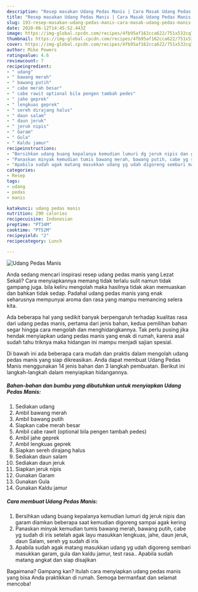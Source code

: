 ```yaml
---
description: "Resep masakan Udang Pedas Manis | Cara Masak Udang Pedas Manis Yang Bikin Ngiler"
title: "Resep masakan Udang Pedas Manis | Cara Masak Udang Pedas Manis Yang Bikin Ngiler"
slug: 193-resep-masakan-udang-pedas-manis-cara-masak-udang-pedas-manis-yang-bikin-ngiler
date: 2020-06-12T14:45:52.443Z
image: https://img-global.cpcdn.com/recipes/4fb95af162cca622/751x532cq70/udang-pedas-manis-foto-resep-utama.jpg
thumbnail: https://img-global.cpcdn.com/recipes/4fb95af162cca622/751x532cq70/udang-pedas-manis-foto-resep-utama.jpg
cover: https://img-global.cpcdn.com/recipes/4fb95af162cca622/751x532cq70/udang-pedas-manis-foto-resep-utama.jpg
author: Mike Powers
ratingvalue: 4.6
reviewcount: 7
recipeingredient:
- " udang"
- " bawang merah"
- " bawang putih"
- " cabe merah besar"
- " cabe rawit optional bila pengen tambah pedes"
- " jahe geprek"
- " lengkuas geprek"
- " sereh dirajang halus"
- " daun salam"
- " daun jeruk"
- " jeruk nipis"
- " Garam"
- " Gula"
- " Kaldu jamur"
recipeinstructions:
- "Bersihkan udang buang kepalanya kemudian lumuri dg jeruk nipis dan garam diamkan beberapa saat kemudian digoreng sampai agak kering"
- "Panaskan minyak kemudian tumis bawang merah, bawang putih, cabe yg sudah di iris setelah agak layu masukkan lengkuas, jahe, daun jeruk, daun Salam, sereh yg sudah di iris"
- "Apabila sudah agak matang masukkan udang yg udah digoreng sembari masukkan garam, gula dan kaldu jamur, test rasa.. Apabila sudah matang angkat dan siap disajikan"
categories:
- Resep
tags:
- udang
- pedas
- manis

katakunci: udang pedas manis 
nutrition: 290 calories
recipecuisine: Indonesian
preptime: "PT34M"
cooktime: "PT52M"
recipeyield: "2"
recipecategory: Lunch

---
```



![Udang Pedas Manis](https://img-global.cpcdn.com/recipes/4fb95af162cca622/751x532cq70/udang-pedas-manis-foto-resep-utama.jpg)

Anda sedang mencari inspirasi resep udang pedas manis yang Lezat Sekali? Cara menyiapkannya memang tidak terlalu sulit namun tidak gampang juga. bila keliru mengolah maka hasilnya tidak akan memuaskan dan bahkan tidak sedap. Padahal udang pedas manis yang enak seharusnya mempunyai aroma dan rasa yang mampu memancing selera kita.



Ada beberapa hal yang sedikit banyak berpengaruh terhadap kualitas rasa dari udang pedas manis, pertama dari jenis bahan, kedua pemilihan bahan segar hingga cara mengolah dan menghidangkannya. Tak perlu pusing jika hendak menyiapkan udang pedas manis yang enak di rumah, karena asal sudah tahu triknya maka hidangan ini mampu menjadi sajian spesial.


Di bawah ini ada beberapa cara mudah dan praktis dalam mengolah udang pedas manis yang siap dikreasikan. Anda dapat membuat Udang Pedas Manis menggunakan 14 jenis bahan dan 3 langkah pembuatan. Berikut ini langkah-langkah dalam menyiapkan hidangannya.

<!--inarticleads1-->

##### Bahan-bahan dan bumbu yang dibutuhkan untuk menyiapkan Udang Pedas Manis:

1. Sediakan  udang
1. Ambil  bawang merah
1. Ambil  bawang putih
1. Siapkan  cabe merah besar
1. Ambil  cabe rawit (optional bila pengen tambah pedes)
1. Ambil  jahe geprek
1. Ambil  lengkuas geprek
1. Siapkan  sereh dirajang halus
1. Sediakan  daun salam
1. Sediakan  daun jeruk
1. Siapkan  jeruk nipis
1. Gunakan  Garam
1. Gunakan  Gula
1. Gunakan  Kaldu jamur




<!--inarticleads2-->

##### Cara membuat Udang Pedas Manis:

1. Bersihkan udang buang kepalanya kemudian lumuri dg jeruk nipis dan garam diamkan beberapa saat kemudian digoreng sampai agak kering
1. Panaskan minyak kemudian tumis bawang merah, bawang putih, cabe yg sudah di iris setelah agak layu masukkan lengkuas, jahe, daun jeruk, daun Salam, sereh yg sudah di iris
1. Apabila sudah agak matang masukkan udang yg udah digoreng sembari masukkan garam, gula dan kaldu jamur, test rasa.. Apabila sudah matang angkat dan siap disajikan




Bagaimana? Gampang kan? Itulah cara menyiapkan udang pedas manis yang bisa Anda praktikkan di rumah. Semoga bermanfaat dan selamat mencoba!
